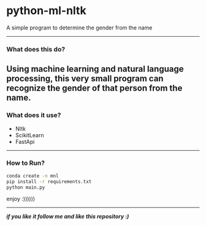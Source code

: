 # python-ml-nltk
A simple program to determine the gender from the name


---
### What does this do?
**Using machine learning and natural language processing, this very small program can recognize the gender of that person from the name.**
---
### What does it use?
- Nltk
- ScikitLearn
- FastApi
---
### How to Run?
```bash
conda create -n mnl
pip install -r requirements.txt
python main.py
```

enjoy :))))))

---

_**if you like it follow me and like this repository :)**_

